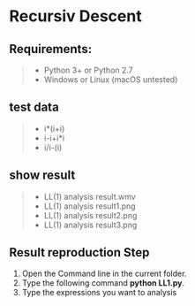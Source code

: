 # Recursiv Descent 

## Requirements:

> * Python 3+ or Python 2.7
> * Windows  or Linux (macOS untested)


## test data

> * i*(i+i)
> * i-i+i*i
> * i/i-(i)

## show result

> * LL(1) analysis result.wmv
> * LL(1) analysis result1.png
> * LL(1) analysis result2.png
> * LL(1) analysis result3.png

## Result reproduction Step

1. Open the Command line in the current folder.
2. Type the following command **python LL1.py**.
3. Type the expressions you want to analysis



